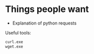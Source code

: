 # Things people want

- Explanation of python requests

Useful tools:

```bash
curl.exe
wget.exe
```
